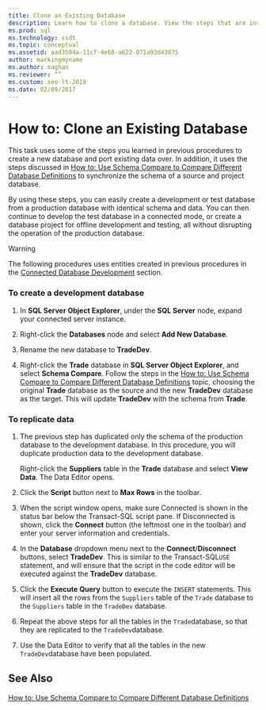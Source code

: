 ```yaml
---
title: Clone an Existing Database
description: Learn how to clone a database. View the steps that are involved with creating a new database, duplicating its schema, and replicating its data.
ms.prod: sql
ms.technology: ssdt
ms.topic: conceptual
ms.assetid: aad3594a-11cf-4e68-a622-071a93d43875
author: markingmyname
ms.author: maghan
ms.reviewer: “”
ms.custom: seo-lt-2019
ms.date: 02/09/2017
---
```


# How to: Clone an Existing Database

This task uses some of the steps you learned in previous procedures to create a new database and port existing data over. In addition, it uses the steps discussed in [How to: Use Schema Compare to Compare Different Database Definitions](../ssdt/how-to-use-schema-compare-to-compare-different-database-definitions.md) to synchronize the schema of a source and project database.  
  
By using these steps, you can easily create a development or test database from a production database with identical schema and data. You can then continue to develop the test database in a connected mode, or create a database project for offline development and testing, all without disrupting the operation of the production database.  
  
> [!WARNING]  
> The following procedures uses entities created in previous procedures in the [Connected Database Development](../ssdt/connected-database-development.md) section.  
  
### To create a development database  
  
1.  In **SQL Server Object Explorer**, under the **SQL Server** node, expand your connected server instance.  
  
2.  Right-click the **Databases** node and select **Add New Database**.  
  
3.  Rename the new database to **TradeDev**.  
  
4.  Right-click the **Trade** database in **SQL Server Object Explorer**, and select **Schema Compare**. Follow the steps in the [How to: Use Schema Compare to Compare Different Database Definitions](../ssdt/how-to-use-schema-compare-to-compare-different-database-definitions.md) topic, choosing the original **Trade** database as the source and the new **TradeDev** database as the target. This will update **TradeDev** with the schema from **Trade**.  
  
### To replicate data  
  
1.  The previous step has duplicated only the schema of the production database to the development database. In this procedure, you will duplicate production data to the development database.  
  
    Right-click the **Suppliers** table in the **Trade** database and select **View Data**. The Data Editor opens.  
  
2.  Click the **Script** button next to **Max Rows** in the toolbar.  
  
3.  When the script window opens, make sure Connected is shown in the status bar below the Transact\-SQL script pane. If Disconnected is shown, click the **Connect** button (the leftmost one in the toolbar) and enter your server information and credentials.  
  
4.  In the **Database** dropdown menu next to the **Connect**/**Disconnect** buttons, select **TradeDev**. This is similar to the Transact\-SQL`USE` statement, and will ensure that the script in the code editor will be executed against the **TradeDev** database.  
  
5.  Click the **Execute Query** button to execute the `INSERT` statements. This will insert all the rows from the `Suppliers` table of the `Trade` database to the `Suppliers` table in the `TradeDev` database.  
  
6.  Repeat the above steps for all the tables in the `Trade`database, so that they are replicated to the `TradeDev`database.  
  
7.  Use the Data Editor to verify that all the tables in the new `TradeDev`database have been populated.  
  
## See Also  
[How to: Use Schema Compare to Compare Different Database Definitions](../ssdt/how-to-use-schema-compare-to-compare-different-database-definitions.md)  
  
